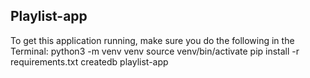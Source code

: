 ## Playlist-app

To get this application running, make sure you do the following in the Terminal:
 python3 -m venv venv
 source venv/bin/activate pip install -r requirements.txt createdb playlist-app

